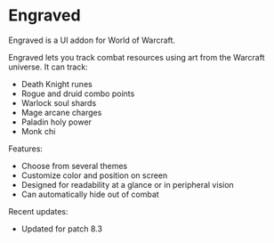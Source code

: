 # Engraved
Engraved is a UI addon for World of Warcraft. 

Engraved lets you track combat resources using art from the Warcraft universe. It can track: 

* Death Knight runes
* Rogue and druid combo points
* Warlock soul shards
* Mage arcane charges
* Paladin holy power
* Monk chi

Features: 
* Choose from several themes
* Customize color and position on screen
* Designed for readability at a glance or in peripheral vision
* Can automatically hide out of combat

Recent updates: 
* Updated for patch 8.3
